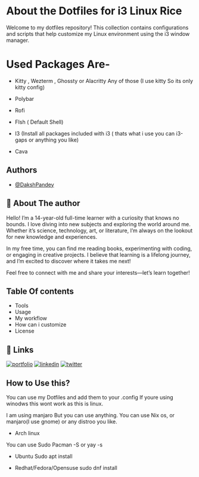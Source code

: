 
# About the Dotfiles for i3 Linux Rice

Welcome to my dotfiles repository! This collection contains configurations and scripts that help customize my Linux environment using the i3 window manager.

# Used Packages Are-

- Kitty , Wezterm , Ghossty or Alacritty Any of those (I use kitty So its only kitty config)

- Polybar
- Rofi
- FIsh ( Default Shell)
- I3 (Install all packages included with i3 ( thats what i use you can i3-gaps or anything you like)
- Cava
## Authors

- [@DakshPandey](https://github.com/Daksh-Pandey12)
 
## 🚀 About The author
Hello! I’m a 14-year-old full-time learner with a curiosity that knows no bounds. I love diving into new subjects and exploring the world around me. Whether it’s science, technology, art, or literature, I’m always on the lookout for new knowledge and experiences.

In my free time, you can find me reading books, experimenting with coding, or engaging in creative projects. I believe that learning is a lifelong journey, and I’m excited to discover where it takes me next!

Feel free to connect with me and share your interests—let’s learn together!



## Table Of contents
- Tools
- Usage
- My workflow
- How can i customize
- License

## 🔗 Links
[![portfolio]( 	https://img.shields.io/badge/Instagram-E4405F?style=for-the-badge&logo=instagram&logoColor=white)](https://www.instagram.com/daksh_pandey12/)
[![linkedin](https://aleen42.github.io/badges/src/reddit.svg)](https://www.reddit.com/user/Any_Tip1660//)
[![twitter](https://img.shields.io/badge/twitter-1DA1F2?style=for-the-badge&logo=twitter&logoColor=white)](https://twitter.com/)


## How to Use this?

You can use my Dotfiles and add them to your .config
If youre using winodws this wont work as this is linux.


I am using manjaro But you can use anything.
You can use Nix os, or manjaro(I use gnome) or any distroo you like.


- Arch linux

You can use Sudo Pacman -S 
or
yay -s 

- Ubuntu
 Sudo apt install

- Redhat/Fedora/Opensuse
sudo dnf install






